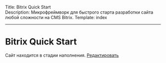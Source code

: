 Title: Bitrix Quick Start  
Description: Микрофреймворк для быстрого старта разработки сайта любой сложности на CMS Bitrix.
Template: index  

----

# Bitrix Quick Start

<div class="tip">
   Сайт находится в стадии наполнения. <a href="https://github.com/pafnuty/bqs-site/blob/dev/content/index.md" class="btn btn-small" target="_blank">Редактировать</a>
</div>